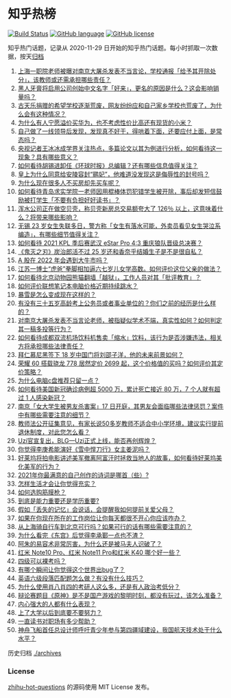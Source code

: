 # 知乎热榜
[![Build Status](https://github.com/ToWeLong/zhihu-hot-questions/workflows/CI/badge.svg)](https://github.com/ToWeLong/zhihu-hot-questions/actions)
[![GitHub language](https://img.shields.io/badge/language-golang-orange.svg)](https://golang.org/)
[![GitHub license](https://img.shields.io/github/license/ToWeLong/zhihu-hot-questions)](https://github.com/ToWeLong/zhihu-hot-questions/blob/main/LICENSE)

知乎热门话题，记录从 2020-11-29 日开始的知乎热门话题。每小时抓取一次数据，按天[归档](./archives)

<!-- BEGIN -->

1. [上海一职院老师被曝对南京大屠杀发表不当言论，学校通报「给予其开除处分」，该教师或还需承担哪些责任？](https://www.zhihu.com/question/506361711)
1. [黑人牙膏将启用公司创始中文名字「好来」，更名的原因是什么？这会影响销量吗？](https://www.zhihu.com/question/506080178)
1. [古天乐捐赠的希望学校逐渐荒废，网友纷纷应和自己家乡学校也荒废了，为什么会有这种情况？](https://www.zhihu.com/question/506176235)
1. [为什么有人宁愿溢价买华为，也不考虑性价比高还有现货的小米？](https://www.zhihu.com/question/503723818)
1. [自己做了一线领导后发现，发现真不好干，得哄着下面，还要应付上面，是常态吗？](https://www.zhihu.com/question/506316955)
1. [央视记者王冰冰成学界关注热点，多篇论文以其为例进行分析，如何看待这一现象？具有哪些意义？](https://www.zhihu.com/question/505933473)
1. [如何看待胡锡进卸任《环球时报》总编辑？还有哪些信息值得关注？](https://www.zhihu.com/question/506411922)
1. [皇上为什么同意给安陵容封“鹂妃”，他难道没发现这是侮辱性的封号吗？](https://www.zhihu.com/question/335556545)
1. [为什么现在很多人不买房却先买车呢？](https://www.zhihu.com/question/494247479)
1. [如何看待青岛求实学院一老师因用棍棒体罚犯错学生被开除，事后却发短信鼓励被打学生「不要有负担好好读书」？](https://www.zhihu.com/question/505059742)
1. [浑水公司正在做空贝壳，称贝壳新房总交易额夸大了 126％ 以上，这意味着什么？将带来哪些影响？](https://www.zhihu.com/question/506551940)
1. [无锡 23 岁女生失联多日，警方称「女生有落水可能，外卖员看见女生哭泣系编造」，有哪些细节值得关注？](https://www.zhihu.com/question/506416671)
1. [如何看待 2021 KPL 季后赛武汉 eStar Pro 4:3 重庆狼队晋级总决赛？](https://www.zhihu.com/question/506561646)
1. [《鬼灭之刃》炭治郎活不过 25 岁还和香奈乎结婚生子是不是很自私？](https://www.zhihu.com/question/441946476)
1. [A 股在 2022 年会遇到大牛市吗？](https://www.zhihu.com/question/496285770)
1. [江苏一博士“虎爸”拳脚相加逼六七岁儿女学高数。如何评价这位父亲的做法？](https://www.zhihu.com/question/506109818)
1. [如何看待北京动物园熊猫翻墙「越狱」，工作人员对其「批评教育」？](https://www.zhihu.com/question/506267595)
1. [如何评价联想笔记本电脑价格近期持续跳水？](https://www.zhihu.com/question/505139385)
1. [暴雪是怎么变成现在这样的？](https://www.zhihu.com/question/495070369)
1. [有没有三十五岁高龄考上公务员或者事业单位的？你们之前的经历是什么样的？](https://www.zhihu.com/question/278552649)
1. [对南京大屠杀发表不当言论老师，被指疑似学术不端，真实性如何？如何判定其一稿多投等行为？](https://www.zhihu.com/question/506412644)
1. [如何看待成都双流机场饮料机售卖「缩水」饮料，该行为是否涉嫌违法，相关方将承担哪些法律责任？](https://www.zhihu.com/question/506390531)
1. [拜仁慕尼黑签下 18 岁中国门将刘邵子洋，他的未来前景如何？](https://www.zhihu.com/question/506494682)
1. [荣耀 60 搭载骁龙 778 居然定价 2699 起，这个价格值的买吗？如何评价其定价策略？](https://www.zhihu.com/question/503156430)
1. [为什么电脑c盘推荐只留一点？](https://www.zhihu.com/question/505818236)
1. [如何看待美国新冠确诊病例超 5000 万，累计死亡接近 80 万，7 个人就有超过 1 人感染新冠？](https://www.zhihu.com/question/505989630)
1. [南京「女大学生被男友杀害案」17 日开庭，其男友会面临哪些法律惩罚？案件中有哪些需要注意的细节？](https://www.zhihu.com/question/504968579)
1. [教师法公开征集意见，有家长说50多岁教师不适合中小学环境，建议实行提前退休制度，对此您怎么看？](https://www.zhihu.com/question/506249413)
1. [Uzi官宣复出，BLG—Uzi正式上线，能否再创辉煌？](https://www.zhihu.com/question/506221615)
1. [你觉得李庚希能演好《雪中悍刀行》女主姜泥吗？](https://www.zhihu.com/question/388297769)
1. [好莱坞将拍电影讲述美军撤离阿富汗时拯救当地人的故事，如何看待好莱坞美化美军的行为？](https://www.zhihu.com/question/506298005)
1. [2021年你最满意的自己创作的诗词是哪首（些）?](https://www.zhihu.com/question/506343353)
1. [怎样生活才会让你觉得充实？](https://www.zhihu.com/question/504214381)
1. [如何选购筋膜枪？](https://www.zhihu.com/question/342590774)
1. [到底是能力重要还是学历重要?](https://www.zhihu.com/question/505708952)
1. [假如「丢失的记忆」会说话，会提醒我如何提前关爱父母？](https://www.zhihu.com/question/505858989)
1. [如果在你现在所在的工作岗位让你每天都很不开心你应该咋办？](https://www.zhihu.com/question/500207304)
1. [从上海骑自行车到北京可行吗？如果可行的话有哪些需要注意的？](https://www.zhihu.com/question/502269774)
1. [为什么看完《东宫》后觉得李承鄞一点也不渣？](https://www.zhihu.com/question/331046489)
1. [阿朱的易容术非常厉害，为什么还是被马夫人识破了？](https://www.zhihu.com/question/504829353)
1. [红米 Note10 Pro、红米 Note11 Pro和红米 K40 哪个好一些？](https://www.zhihu.com/question/497979447)
1. [四级可以裸考吗？](https://www.zhihu.com/question/454802005)
1. [有哪个瞬间让你觉得这个世界出bug了？](https://www.zhihu.com/question/278294552)
1. [英语六级段落匹配题怎么做？有没有什么技巧？](https://www.zhihu.com/question/303163695)
1. [为什么使用肖八肖四的考研人这么多，还是有人政治考低分？](https://www.zhihu.com/question/505076298)
1. [辩论赛题目《原神》是不是国产游戏的黎明时刻，都没有玩过，该怎么准备？](https://www.zhihu.com/question/504277123)
1. [内心强大的人都有什么表现？](https://www.zhihu.com/question/355778275)
1. [上了大学以后到底要不要努力？](https://www.zhihu.com/question/506094972)
1. [一直读书对职场有多少帮助？](https://www.zhihu.com/question/494596967)
1. [神舟飞船首任总设计师呼吁青少年参与第四疆域建设，我国航天技术处于什么水平？](https://www.zhihu.com/question/506372546)

<!-- END -->

历史归档 [./archives](./archives)


### License
[zhihu-hot-questions](https://github.com/towelong/zhihu-hot-questions) 的源码使用 MIT License 发布。